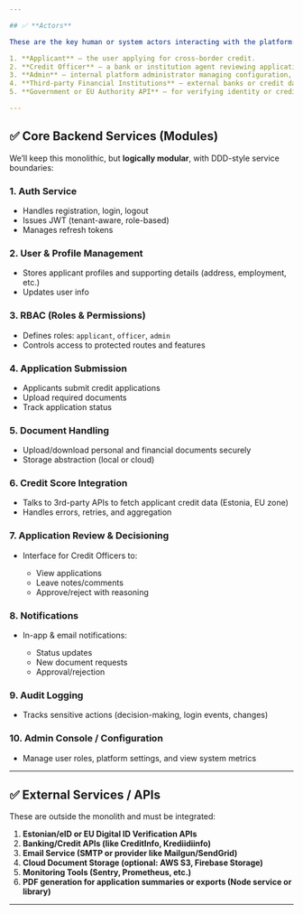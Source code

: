 ```yaml
---

## ✅ **Actors**

These are the key human or system actors interacting with the platform:

1. **Applicant** – the user applying for cross-border credit.
2. **Credit Officer** – a bank or institution agent reviewing applications.
3. **Admin** – internal platform administrator managing configuration, users, etc.
4. **Third-party Financial Institutions** – external banks or credit data providers (via APIs).
5. **Government or EU Authority API** – for verifying identity or creditworthiness cross-border.

---
```


## ✅ **Core Backend Services (Modules)**

We’ll keep this monolithic, but **logically modular**, with DDD-style service boundaries:

### 1. **Auth Service**

- Handles registration, login, logout
- Issues JWT (tenant-aware, role-based)
- Manages refresh tokens

### 2. **User & Profile Management**

- Stores applicant profiles and supporting details (address, employment, etc.)
- Updates user info

### 3. **RBAC (Roles & Permissions)**

- Defines roles: `applicant`, `officer`, `admin`
- Controls access to protected routes and features

### 4. **Application Submission**

- Applicants submit credit applications
- Upload required documents
- Track application status

### 5. **Document Handling**

- Upload/download personal and financial documents securely
- Storage abstraction (local or cloud)

### 6. **Credit Score Integration**

- Talks to 3rd-party APIs to fetch applicant credit data (Estonia, EU zone)
- Handles errors, retries, and aggregation

### 7. **Application Review & Decisioning**

- Interface for Credit Officers to:

  - View applications
  - Leave notes/comments
  - Approve/reject with reasoning

### 8. **Notifications**

- In-app & email notifications:

  - Status updates
  - New document requests
  - Approval/rejection

### 9. **Audit Logging**

- Tracks sensitive actions (decision-making, login events, changes)

### 10. **Admin Console / Configuration**

- Manage user roles, platform settings, and view system metrics

---

## ✅ **External Services / APIs**

These are outside the monolith and must be integrated:

1. **Estonian/eID or EU Digital ID Verification APIs**
2. **Banking/Credit APIs (like CreditInfo, Krediidiinfo)**
3. **Email Service (SMTP or provider like Mailgun/SendGrid)**
4. **Cloud Document Storage (optional: AWS S3, Firebase Storage)**
5. **Monitoring Tools (Sentry, Prometheus, etc.)**
6. **PDF generation for application summaries or exports (Node service or library)**

---
